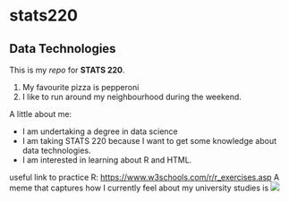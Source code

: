 # stats220
## Data Technologies

This is my *repo* for **STATS 220**. 

1. My favourite pizza is pepperoni
2. I like to run around my neighbourhood during the weekend.


A little about me:

* I am undertaking a degree in data science
* I am taking STATS 220 because I want to get some knowledge about data technologies.
* I am interested in learning about R and HTML.

useful link to practice R: https://www.w3schools.com/r/r_exercises.asp
A meme that captures how I currently feel about my university studies is ![](https://media1.tenor.com/m/S8WWVBn2xXkAAAAd/bruno-fernandes-knee-slide-bruno-celebration.gif)
